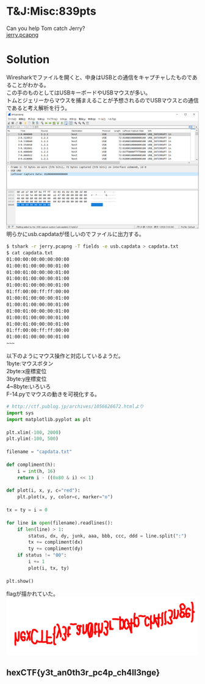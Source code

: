 # T&J:Misc:839pts
Can you help Tom catch Jerry?  
[jerry.pcapng](jerry.pcapng)  

# Solution
Wiresharkでファイルを開くと、中身はUSBとの通信をキャプチャしたものであることがわかる。  
この手のものとしてはUSBキーボードやUSBマウスが多い。  
トムとジェリーからマウスを捕まえることが予想されるのでUSBマウスとの通信であると考え解析を行う。  
![wireshark.png](images/wireshark.png)  
明らかにusb.capdataが怪しいのでファイルに出力する。  
```bash
$ tshark -r jerry.pcapng -T fields -e usb.capdata > capdata.txt
$ cat capdata.txt
01:00:00:00:00:00:00:00
01:00:01:00:00:00:01:00
01:00:01:00:00:00:01:00
01:00:01:00:00:00:01:00
01:00:01:00:00:00:01:00
01:ff:00:00:ff:ff:00:00
01:00:01:00:00:00:01:00
01:00:01:00:00:00:01:00
01:00:01:00:00:00:01:00
01:00:01:00:00:00:01:00
01:00:01:00:00:00:01:00
01:ff:00:00:ff:ff:00:00
01:00:01:00:00:00:01:00
~~~
```
以下のようにマウス操作と対応しているようだ。  
1byte:マウスボタン  
2byte:x座標変位  
3byte:y座標変位  
4~8byte:いろいろ  
F-14.pyでマウスの動きを可視化する。  
````python:F-14.py
# http://ctf.publog.jp/archives/1056626672.htmlより
import sys
import matplotlib.pyplot as plt

plt.xlim(-100, 2000)
plt.ylim(-100, 500)

filename = "capdata.txt"

def compliment(h):
    i = int(h, 16)
    return i - ((0x80 & i) << 1)

def plot(i, x, y, c="red"):
    plt.plot(x, y, color=c, marker="o")

tx = ty = i = 0

for line in open(filename).readlines():
    if len(line) > 1:
        status, dx, dy, junk, aaa, bbb, ccc, ddd = line.split(":")
        tx += compliment(dx)
        ty += compliment(dy)
    if status != "00":
        i += 1
        plot(i, tx, ty)

plt.show()
````
flagが描かれていた。  
![flag.png](images/flag.png)  

## hexCTF{y3t_an0th3r_pc4p_ch4ll3nge}